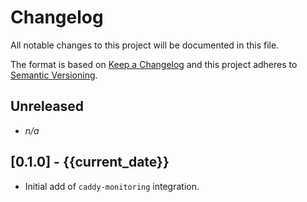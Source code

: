 # Changelog

All notable changes to this project will be documented in this file.

The format is based on [Keep a Changelog][changelog] and this project adheres
to [Semantic Versioning][semver].

## Unreleased

- *n/a*

## [0.1.0] - {{current_date}}

- Initial add of `caddy-monitoring` integration.


[changelog]: http://keepachangelog.com/en/1.0.0/
[semver]: http://semver.org/spec/v2.0.0.html
